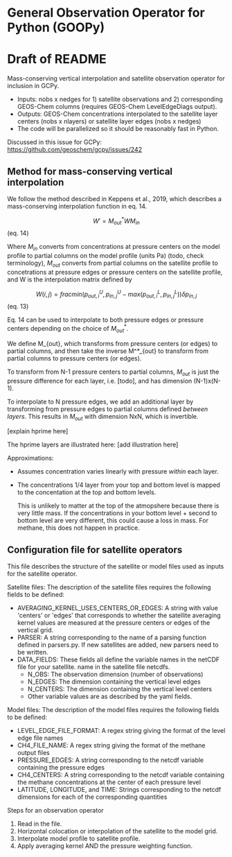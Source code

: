 # General Observation Operator for Python (GOOPy)

# Draft of README 

Mass-conserving vertical interpolation and satellite observation operator for inclusion in GCPy. 

- Inputs: nobs x nedges for 1) satellite observations and 2) corresponding GEOS-Chem columns (requires GEOS-Chem LevelEdgeDiags output).
- Outputs: GEOS-Chem concentrations interpolated to the satellite layer centers (nobs x nlayers) or satellite layer edges (nobs x nedges)
- The code will be parallelized so it should be reasonably fast in Python. 

Discussed in this issue for GCPy: https://github.com/geoschem/gcpy/issues/242

## Method for mass-conserving vertical interpolation 

We follow the method described in Keppens et al., 2019, which describes a mass-conserving interpolation function in eq. 14. 

$$ W' = M^*_{out}WM_{in} $$ (eq. 14)

Where $M_{in}$ converts from concentrations at pressure centers on the model profile to partial columns on the model profile (units Pa) (todo, check terminology), $M_{out}$ converts from partial columns on the satellite profile to concetrations at pressure edges or pressure centers on the satellite profile, and W is the interpolation matrix defined by

$$ W(i,j) = frac{min(p_{out,i}^U, p_{in,j}^U - max(p_{out,i}^L, p_{in,j}^L))}{\delta p_{in,j}}  $$ (eq. 13)

Eq. 14 can be used to interpolate to both pressure edges or pressure centers depending on the choice of $M^*_{out}$. 

We define M_{out}, which transforms from pressure centers (or edges) to partial columns, and then take the inverse M^*_{out} to transform from partial columns to pressure centers (or edges). 

To transform from N-1 pressure centers to partial columns, $M_{out}$ is just the pressure difference for each layer, i.e. [todo], and has dimension (N-1)x(N-1). 

To interpolate to N pressure edges, we add an additional layer by transforming from pressure edges to partial columns defined *between layers*. This results in $M_{out}$ with dimension NxN, which is invertible. 

[explain hprime here]

The hprime layers are illustrated here: 
[add illustration here]

Approximations:
   - Assumes concentration varies linearly with pressure *within* each layer.
   - The concentrations 1/4 layer from your top and bottom level
      is mapped to the concentation at the top and bottom levels.

      This is unlikely to matter at the top of the atmopshere because
      there is very little mass. If the concentrations in
      your bottom level + second to bottom level are very different,
      this could cause a loss in mass. For methane, this does
              not happen in practice.

##  Configuration file for satellite operators
 This file describes the structure of the satellite or model files used as inputs for the 
 satellite operator. 

 Satellite files:
 The description of the satellite files requires the following fields to be defined:
   - AVERAGING_KERNEL_USES_CENTERS_OR_EDGES: A string with value 
        'centers' or 'edges' that corresponds to whether the satellite averaging
        kernel values are measured at the pressure centers or edges of the vertical
        grid.
   - PARSER: A string corresponding to the name of a parsing function defined in
        parsers.py. If new satellites are added, new parsers need to be written.
   -  DATA_FIELDS: These fields all define the variable names in the netCDF file for your satellite. 
        name in the satellite file netcdfs.
      - N_OBS: The observation dimension (number of observations)
      - N_EDGES: The dimension containing the vertical level edges
      - N_CENTERS: The dimension containing the vertical level centers
      - Other variable values are as described by the yaml fields.

 Model files:
 The description of the model files requires the following fields to be defined:
   - LEVEL_EDGE_FILE_FORMAT: A regex string giving the format of the level edge 
        file names
   - CH4_FILE_NAME: A regex string giving the format of the methane output files
   - PRESSURE_EDGES: A string corresponding to the netcdf variable containing
        the pressure edges
   - CH4_CENTERS: A string corresponding to the netcdf variable containing the 
        methane concentrations at the center of each pressure level
   - LATITUDE, LONGITUDE, and TIME: Strings corresponding to the netcdf dimensions
        for each of the corresponding quantities



Steps for an observation operator

1. Read in the file.
2. Horizontal colocation or interpolation of the satellite to the model grid. 
3. Interpolate model profile to satellite profile. 
4. Apply averaging kernel AND the pressure weighting function. 
